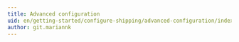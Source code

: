 ```yaml
---
title: Advanced configuration
uid: en/getting-started/configure-shipping/advanced-configuration/index
author: git.mariannk
---
```


